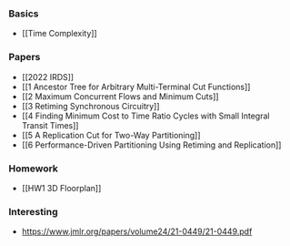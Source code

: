 ### Basics

* [[Time Complexity]]

### Papers

* [[2022 IRDS]]
* [[1 Ancestor Tree for Arbitrary Multi-Terminal Cut Functions]]
* [[2 Maximum Concurrent Flows and Minimum Cuts]]
* [[3 Retiming Synchronous Circuitry]]
* [[4 Finding Minimum Cost to Time Ratio Cycles with Small Integral Transit Times]]
* [[5 A Replication Cut for Two-Way Partitioning]]
* [[6 Performance-Driven Partitioning Using Retiming and Replication]]

### Homework

* [[HW1 3D Floorplan]]

### Interesting

* https://www.jmlr.org/papers/volume24/21-0449/21-0449.pdf


